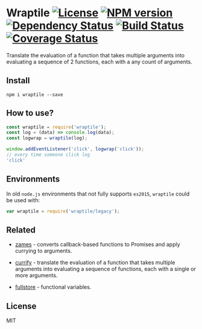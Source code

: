 # Wraptile [![License][LicenseIMGURL]][LicenseURL] [![NPM version][NPMIMGURL]][NPMURL] [![Dependency Status][DependencyStatusIMGURL]][DependencyStatusURL] [![Build Status][BuildStatusIMGURL]][BuildStatusURL] [![Coverage Status][CoverageIMGURL]][CoverageURL]

Translate the evaluation of a function that takes multiple arguments into evaluating a sequence of 2 functions, each with a any count of arguments.

## Install

```
npm i wraptile --save
```

## How to use?

```js
const wraptile = require('wraptile');
const log = (data) => console.log(data);
const logwrap = wraptile(log);

window.addEventListener('click', logwrap('click'));
// every time someone click log
'click'
```

## Environments

In old `node.js` environments that not fully supports `es2015`, `wraptile` could be used with:

```js
var wraptile = require('wraptile/legacy');
```

## Related

- [zames](https://github.com/coderaiser/zames "zames") - converts callback-based functions to Promises and apply currying to arguments.

- [currify](https://github.com/coderaiser/currify "currify") - translate the evaluation of a function that takes multiple arguments into evaluating a sequence of functions, each with a single or more arguments.

- [fullstore](https://github.com/coderaiser/fullstore "fullstore") - functional variables.

## License

MIT

[NPMIMGURL]:                https://img.shields.io/npm/v/wraptile.svg?style=flat
[BuildStatusIMGURL]:        https://img.shields.io/travis/coderaiser/wraptile/master.svg?style=flat
[DependencyStatusIMGURL]:   https://img.shields.io/gemnasium/coderaiser/wraptile.svg?style=flat
[LicenseIMGURL]:            https://img.shields.io/badge/license-MIT-317BF9.svg?style=flat
[NPMURL]:                   https://npmjs.org/package/wraptile "npm"
[BuildStatusURL]:           https://travis-ci.org/coderaiser/wraptile  "Build Status"
[DependencyStatusURL]:      https://gemnasium.com/coderaiser/wraptile "Dependency Status"
[LicenseURL]:               https://tldrlegal.com/license/mit-license "MIT License"

[CoverageURL]:              https://coveralls.io/github/coderaiser/wraptile?branch=master
[CoverageIMGURL]:           https://coveralls.io/repos/coderaiser/wraptile/badge.svg?branch=master&service=github

